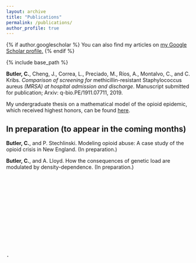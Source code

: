 ```yaml
---
layout: archive
title: "Publications"
permalink: /publications/
author_profile: true
---
```


{% if author.googlescholar %}
  You can also find my articles on <u><a href="{{author.googlescholar}}">my Google Scholar profile</a>.</u>
{% endif %}

{% include base_path %}

<b>Butler, C.</b>, Cheng, J., Correa, L., Preciado, M., Ríos, A., Montalvo, C., and C. Kribs. <i> Comparison of 
screening for </i>methicillin-resistant Staphylococcus aureus<i> (MRSA) at hospital admission and discharge</i>. 
Manuscript submitted for publication; Arxiv: q-bio.PE/1911.07711, 2019.

My undergraduate thesis on a mathematical model of the opioid epidemic, which received highest honors,
 can be found <a href="https://digitalcommons.library.umaine.edu/honors/630/" target="_blank"  rel="noopener noreferrer">here</a>.

<h2>In preparation (to appear in the coming months)</h2>

<b>Butler, C.</b>, and P. Stechlinski. Modeling opioid abuse: A case study of the opioid crisis in New England. (In preparation.) 

<b>Butler, C.</b>, and A. Lloyd. How the consequences of genetic load are modulated by density-dependence. (In preparation.)






<pre>













.
</pre>